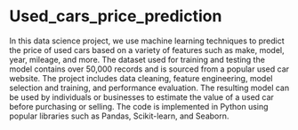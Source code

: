 # Used_cars_price_prediction
In this data science project, we use machine learning techniques to predict the price of used cars based on a variety of features such as make, model, year, mileage, and more. The dataset used for training and testing the model contains over 50,000 records and is sourced from a popular used car website. The project includes data cleaning, feature engineering, model selection and training, and performance evaluation. The resulting model can be used by individuals or businesses to estimate the value of a used car before purchasing or selling. The code is implemented in Python using popular libraries such as Pandas, Scikit-learn, and Seaborn.
